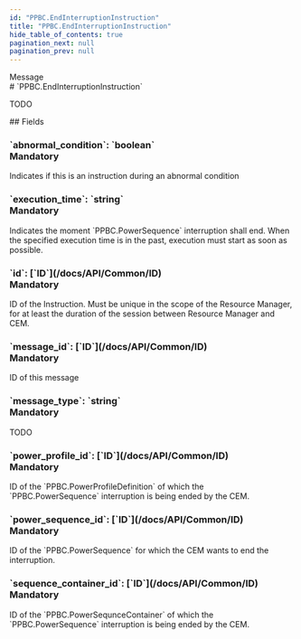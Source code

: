 ```yaml
---
id: "PPBC.EndInterruptionInstruction"
title: "PPBC.EndInterruptionInstruction"
hide_table_of_contents: true
pagination_next: null
pagination_prev: null
---
```


<div style={{ display: "flex", flexDirection: "row", alignItems: "start", justifyContent: "center" }}>
<div style={{ flexBasis: "35rem", flexGrow: "0", minWidth: "0" }}>
<div style={{ marginLeft: "1rem", marginBottom: "2rem" }}>
<div class="api-title">
<div style={{ width: "fit-content", fontWeight: 500, color: "gray" }}>
Message
</div>
# `PPBC.EndInterruptionInstruction`
</div>


TODO

</div>

<div style={{ marginLeft: "1rem" }}>
## Fields
</div>
<div class="field-card">
<h3>`abnormal_condition`: <span className="type-link">`boolean`</span> <div style={{ float: "right", color: "#888888", fontSize: '10pt', fontWeight: "400" }}>Mandatory</div></h3>
Indicates if this is an instruction during an abnormal condition

</div>
<div class="field-card">
<h3>`execution_time`: <span className="type-link">`string`</span> <div style={{ float: "right", color: "#888888", fontSize: '10pt', fontWeight: "400" }}>Mandatory</div></h3>
Indicates the moment `PPBC.PowerSequence` interruption shall end. When the specified execution time is in the past, execution must start as soon as possible.

</div>
<div class="field-card">
<h3>`id`: <span className="type-link">[`ID`](/docs/API/Common/ID)</span> <div style={{ float: "right", color: "#888888", fontSize: '10pt', fontWeight: "400" }}>Mandatory</div></h3>
ID of the Instruction. Must be unique in the scope of the Resource Manager, for at least the duration of the session between Resource Manager and CEM.

</div>
<div class="field-card">
<h3>`message_id`: <span className="type-link">[`ID`](/docs/API/Common/ID)</span> <div style={{ float: "right", color: "#888888", fontSize: '10pt', fontWeight: "400" }}>Mandatory</div></h3>
ID of this message

</div>
<div class="field-card">
<h3>`message_type`: <span className="type-link">`string`</span> <div style={{ float: "right", color: "#888888", fontSize: '10pt', fontWeight: "400" }}>Mandatory</div></h3>
TODO

</div>
<div class="field-card">
<h3>`power_profile_id`: <span className="type-link">[`ID`](/docs/API/Common/ID)</span> <div style={{ float: "right", color: "#888888", fontSize: '10pt', fontWeight: "400" }}>Mandatory</div></h3>
ID of the `PPBC.PowerProfileDefinition` of which the `PPBC.PowerSequence` interruption is being ended by the CEM.

</div>
<div class="field-card">
<h3>`power_sequence_id`: <span className="type-link">[`ID`](/docs/API/Common/ID)</span> <div style={{ float: "right", color: "#888888", fontSize: '10pt', fontWeight: "400" }}>Mandatory</div></h3>
ID of the `PPBC.PowerSequence` for which the CEM wants to end the interruption.

</div>
<div class="field-card">
<h3>`sequence_container_id`: <span className="type-link">[`ID`](/docs/API/Common/ID)</span> <div style={{ float: "right", color: "#888888", fontSize: '10pt', fontWeight: "400" }}>Mandatory</div></h3>
ID of the `PPBC.PowerSequnceContainer` of which the `PPBC.PowerSequence` interruption is being ended by the CEM.

</div>
</div>
</div>